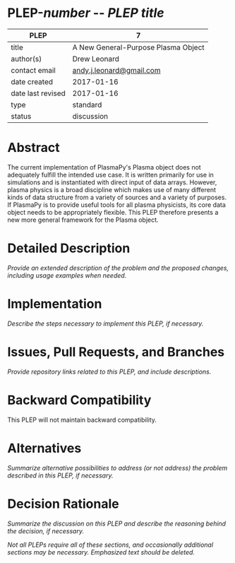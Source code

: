 # PLEP-*number* -- *PLEP title*

| PLEP          | 7                      |
|---------------|------------------------------|
| title         | A New General-Purpose Plasma Object |
| author(s)     | Drew Leonard |
| contact email | andy.j.leonard@gmail.com |
| date created | 2017-01-16 |
| date last revised | 2017-01-16 |
| type          | standard |
| status        | discussion   |

# Abstract

The current implementation of PlasmaPy's Plasma object does not adequately fulfill the intended use case.
It is written primarily for use in simulations and is instantiated with direct input of data arrays.
However, plasma physics is a broad discipline which makes use of many different kinds of data structure from a variety of sources and a variety of purposes.
If PlasmaPy is to provide useful tools for all plasma physicists, its core data object needs to be appropriately flexible.
This PLEP therefore presents a new more general framework for the Plasma object.

# Detailed Description

*Provide an extended description of the problem and the proposed
changes, including usage examples when needed.*

# Implementation

*Describe the steps necessary to implement this PLEP, if necessary.*

# Issues, Pull Requests, and Branches

*Provide repository links related to this PLEP, and include
descriptions.*

# Backward Compatibility

This PLEP will not maintain backward compatibility.

# Alternatives

*Summarize alternative possibilities to address (or not address) the
problem described in this PLEP, if necessary.*

# Decision Rationale

*Summarize the discussion on this PLEP and describe the reasoning
behind the decision, if necessary.*

*Not all PLEPs require all of these sections, and occasionally
additional sections may be necessary.  Emphasized text should be
deleted.*

